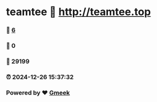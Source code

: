 # teamtee :link: http://teamtee.top 
### :page_facing_up: [6](http://teamtee.top/tag.html) 
### :speech_balloon: 0 
### :hibiscus: 29199 
### :alarm_clock: 2024-12-26 15:37:32 
### Powered by :heart: [Gmeek](https://github.com/Meekdai/Gmeek)
